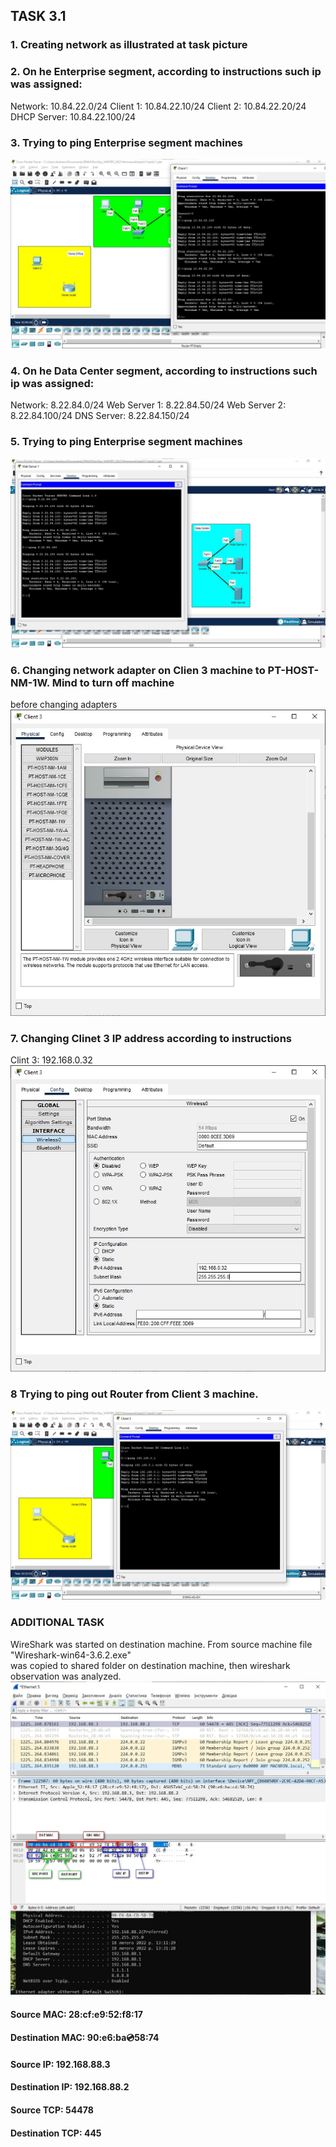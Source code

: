## TASK 3.1

### 1. Creating network as illustrated at task picture

### 2. On he Enterprise segment, according to instructions such ip was assigned:
Network: 10.84.22.0/24
Client 1: 10.84.22.10/24
Client 2: 10.84.22.20/24
DHCP Server: 10.84.22.100/24

### 3. Trying to ping Enterprise segment machines
![img](images/scr1.jpg)

### 4. On he Data Center segment, according to instructions such ip was assigned:
Network: 8.22.84.0/24
Web Server 1: 8.22.84.50/24
Web Server 2: 8.22.84.100/24
DNS Server: 8.22.84.150/24

### 5. Trying to ping Enterprise segment machines
![img](images/scr2.jpg)

### 6. Changing network adapter on Clien 3 machine to PT-HOST-NM-1W. Mind to turn off machine
before changing adapters
![img](images/scr3.jpg)

### 7. Changing Clinet 3 IP address according to instructions
Clint 3: 192.168.0.32
![img](images/scr4.jpg)

### 8 Trying to ping out Router from Client 3 machine.
![img](images/scr5.jpg)


### ADDITIONAL TASK

WireShark was started on destination machine. From source machine file "Wireshark-win64-3.6.2.exe"\
was copied to shared folder on destination machine, then wireshark observation was analyzed.
![img](images/wireshark.jpg)

#### Source MAC: 28:cf:e9:52:f8:17
#### Destination MAC: 90:e6:ba:cd:58:74
#### Source IP: 192.168.88.3
#### Destination IP: 192.168.88.2
#### Source TCP: 54478
#### Destination TCP: 445